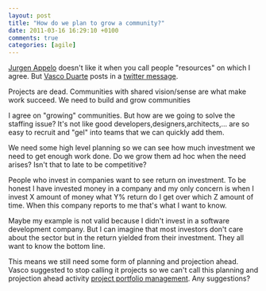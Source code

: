 ```yaml
---
layout: post
title: "How do we plan to grow a community?"
date: 2011-03-16 16:29:10 +0100
comments: true
categories: [agile]
---
```


[Jurgen Appelo](http://www.noop.nl/) doesn't like it when you call people "resources" on which I agree. But [Vasco Duarte](http://softwaredevelopmenttoday.blogspot.com/) posts in a [twitter message](http://twitter.com/#!/duarte_vasco/status/41063686374297600).

Projects are dead. Communities with shared vision/sense are what make work succeed. We need to build and grow communities

<!--more--> 

I agree on "growing" communities. But how are we going to solve the staffing issue? It's not like good developers,designers,architects,... are so easy to recruit and "gel" into teams that we can quickly add them.

We need some high level planning so we can see how much investment we need to get enough work done. Do we grow them ad hoc when the need arises? Isn't that to late to be competitive?

People who invest in companies want to see return on investment. To be honest I have invested money in a company and my only concern is when I invest X amount of money what Y% return do I get over which Z amount of time. When this company reports to me that's what I want to know.

Maybe my example is not valid because I didn't invest in a software development company. But I can imagine that most investors don't care about the sector but in the return yielded from their investment. They all want to know the bottom line.

This means we still need some form of planning and projection ahead. Vasco suggested to stop calling it projects so we can't call this planning and projection ahead activity [project portfolio management](http://en.wikipedia.org/wiki/Project_Portfolio_Management). Any suggestions?

